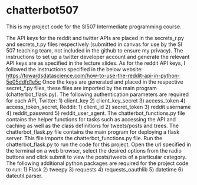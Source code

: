 # chatterbot507
This is my project code for the SI507 Intermediate programming course. 

The API keys for the reddit and twitter APIs are placed in the secrets_r.py and secrets_t.py files respectively (submitted in canvas for use by the SI 507 teaching team, not included in the github to ensure my privacy). The instructions to set up a twitter developer account and generate the relevant API keys are as specified in the lecture slides. As for the reddit API keys, I followed the instructions specified in the below website: 
https://towardsdatascience.com/how-to-use-the-reddit-api-in-python-5e05ddfd1e5c
Once the keys are generated and placed in the respective secret_*.py files, these files are imported by the main program (chatterbot_flask.py). The following authentication parameters are required for each API, Twitter: 1) client_key 2) client_key_secret 3) access_token 4) access_token_secret, Reddit: 1) client_id 2) secret_token 3) reddit username 4) reddit_password 5) reddit_user_agent. 
The chatterbot_functions.py file contains the helper functions for tasks such as accessing the API and caching as well as the class definitions for tweets/posts and trees. The chatterbot_flask.py file contains the main program for deploying a flask server. This file imports the chatterbot_functions.py file. Run the chatterbot_flask.py to run the code for this project. Open the url specified in the terminal on a web browser, select the desired options from the radio buttons and click submit to view the posts/tweets of a particular category.
The following additional python packages are required for the project code to run: 1) Flask 2) tweepy 3) requests 4) requests_oauthlib 5) datetime 6) dateutil.parser.

